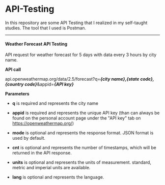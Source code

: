 # API-Testing
In this repository are some API Testing that I realized in my self-taught studies. The tool that I used is Postman.

----
#### Weather Forecast API Testing
API request for weather forecast for 5 days with data every 3 hours by city name.

**API call**

api.openweathermap.org/data/2.5/forecast?q=***{city name},{state code},{country code}***&appid=***{API key}***

**Parameters**

- **q** is required and represents the city name

- **appid** is required and represents the unique API key (than can always be found on the personal account page under the "API key" tab on https://openweathermap.org/)

- **mode** is optional and represents the response format. JSON format is used by default.

- **cnt** is optional and represents the number of timestamps, which will be returned in the API response.

- **units** is optional and represents the units of measurement. standard, metric and imperial units are available.
- **lang** is optional and represents the language.

